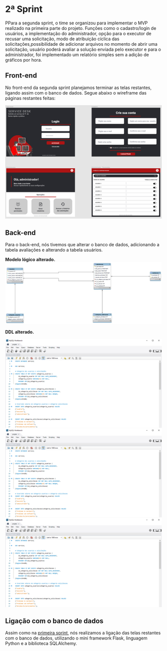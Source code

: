 # 2ª Sprint

PPara a segunda sprint, o time se organizou para implementar o MVP realizado na primeira parte do projeto. Funções como o cadastro/login de usuários, a implementação do administrador, opção para o executor de recusar uma solicitação, modo de atribuição cíclica das solicitações,possibilidade de adicionar arquivos no momento de abrir uma solicitação, usuário poderá avaliar a solução enviada pelo executor e para o administrador, foi implementado um relatório simples sem a adição de gráficos por hora. 

## Front-end
No front-end da segunda sprint planejamos terminar as telas restantes, ligando assim com o banco de dados. Segue abaixo o wireframe das páginas restantes feitas:

<img src="/doc/front-end/wireframe-sprint2.png" alt="wireframe sprint 1" width="855" >

## Back-end
Para o back-end, nós tivemos que alterar o banco de dados, adicionando a tabela avaliações e alterando a tabela usuários.

**Modelo lógico alterado.**
<img src="/doc/back-end/modelo-logico-2Sprint.jpeg" alt="modelo lógico sprint 1">

**DDL alterado.**

<img src="/doc/back-end/tabela1-2sprint.png" alt="criação de tabelas">
<img src="/doc/back-end/tabela1-2sprint.png" alt="criação de tabelas">
<img src="/doc/back-end/tabela1-2sprint.png" alt="criação de tabelas">

## Ligação com o banco de dados
Assim como na [primeira sprint](https://github.com/whatscodeg3/API-DSM-ServiceDesk/blob/main/doc/sprints/sprint1.md), nós realizamos a ligação das telas 
restantes com o banco de dados, utilizando o mini framework Flask, linguagem Python e a biblioteca SQLAlchemy.
